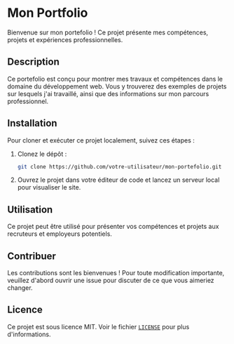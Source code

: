 # Mon Portfolio

Bienvenue sur mon portefolio ! Ce projet présente mes compétences, projets et expériences professionnelles.

## Description

Ce portefolio est conçu pour montrer mes travaux et compétences dans le domaine du développement web. Vous y trouverez des exemples de projets sur lesquels j'ai travaillé, ainsi que des informations sur mon parcours professionnel.

## Installation

Pour cloner et exécuter ce projet localement, suivez ces étapes :

1. Clonez le dépôt :
   ```bash
   git clone https://github.com/votre-utilisateur/mon-portefolio.git

2. Ouvrez le projet dans votre éditeur de code et lancez un serveur local pour visualiser le site.

## Utilisation

Ce projet peut être utilisé pour présenter vos compétences et projets aux recruteurs et employeurs potentiels.

## Contribuer

Les contributions sont les bienvenues ! Pour toute modification importante, veuillez d'abord ouvrir une issue pour discuter de ce que vous aimeriez changer.

## Licence

Ce projet est sous licence MIT. Voir le fichier [`LICENSE`](LICENSE.md) pour plus d'informations.
